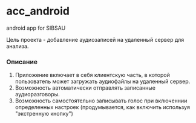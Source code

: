 # acc_android
android app for SIBSAU

Цель проекта - добавление аудиозаписей на удаленный сервер для анализа.

### Описание
1. Приложение включает в себя клиентскую часть, в которой пользователь может загружать аудиофайлы на удаленный сервер.
2. Возможность автоматически отправлять записанные аудиоразговоры.
3. Возможность самостоятельно записывать голос при включеннии определенных настроек (продумывается, как включить используя "экстренную кнопку")

